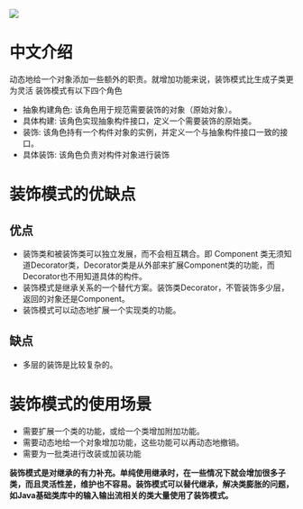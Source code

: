 ![](https://res.weread.qq.com/wrepub/epub_679952_31)
# 中文介绍
动态地给一个对象添加一些额外的职责。就增加功能来说，装饰模式比生成子类更为灵活
装饰模式有以下四个角色
- 抽象构建角色: 该角色用于规范需要装饰的对象（原始对象）。
- 具体构建: 该角色实现抽象构件接口，定义一个需要装饰的原始类。
- 装饰: 该角色持有一个构件对象的实例，并定义一个与抽象构件接口一致的接口。
- 具体装饰: 该角色负责对构件对象进行装饰
# 装饰模式的优缺点
## 优点
- 装饰类和被装饰类可以独立发展，而不会相互耦合。即 Component 类无须知道Decorator类，Decorator类是从外部来扩展Component类的功能，而Decorator也不用知道具体的构件。
- 装饰模式是继承关系的一个替代方案。装饰类Decorator，不管装饰多少层，返回的对象还是Component。
- 装饰模式可以动态地扩展一个实现类的功能。
## 缺点
- 多层的装饰是比较复杂的。
# 装饰模式的使用场景
- 需要扩展一个类的功能，或给一个类增加附加功能。
- 需要动态地给一个对象增加功能，这些功能可以再动态地撤销。
- 需要为一批类进行改装或加装功能

**装饰模式是对继承的有力补充。单纯使用继承时，在一些情况下就会增加很多子类，而且灵活性差，维护也不容易。装饰模式可以替代继承，解决类膨胀的问题，如Java基础类库中的输入输出流相关的类大量使用了装饰模式。**